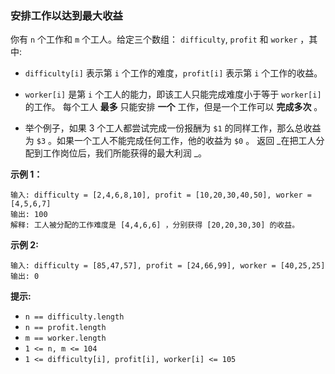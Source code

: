 ### 安排工作以达到最大收益 ###
你有 `n` 个工作和 `m` 个工人。给定三个数组： `difficulty`, `profit` 和 `worker` ，其中:

* `difficulty[i]` 表示第 `i` 个工作的难度，`profit[i]` 表示第 `i` 个工作的收益。
* `worker[i]` 是第 `i` 个工人的能力，即该工人只能完成难度小于等于 `worker[i]` 的工作。
每个工人 **最多** 只能安排 **一个** 工作，但是一个工作可以 **完成多次** 。

* 举个例子，如果 3 个工人都尝试完成一份报酬为 `$1` 的同样工作，那么总收益为 `$3` 。如果一个工人不能完成任何工作，他的收益为 `$0` 。
返回 _在把工人分配到工作岗位后，我们所能获得的最大利润 _。



**示例 1：**

```
输入: difficulty = [2,4,6,8,10], profit = [10,20,30,40,50], worker = [4,5,6,7]
输出: 100 
解释: 工人被分配的工作难度是 [4,4,6,6] ，分别获得 [20,20,30,30] 的收益。
```

**示例 2:**

```
输入: difficulty = [85,47,57], profit = [24,66,99], worker = [40,25,25]
输出: 0
```



**提示:**

* `n == difficulty.length`
* `n == profit.length`
* `m == worker.length`
* `1 <= n, m <= 104`
* `1 <= difficulty[i], profit[i], worker[i] <= 105`

